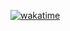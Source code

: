 [![wakatime](https://wakatime.com/badge/user/018cb669-35aa-41b9-8555-95dffe3a1da2.svg)](https://wakatime.com/@018cb669-35aa-41b9-8555-95dffe3a1da2)
